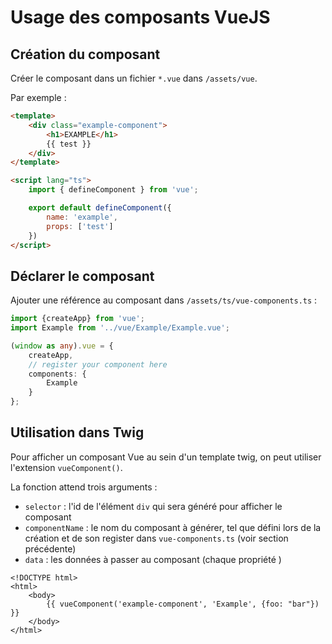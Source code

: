 # Usage des composants VueJS

## Création du composant

Créer le composant dans un fichier `*.vue` dans `/assets/vue`.

Par exemple : 

```html
<template>
    <div class="example-component">
        <h1>EXAMPLE</h1>
        {{ test }}
    </div>
</template>

<script lang="ts">
    import { defineComponent } from 'vue';

    export default defineComponent({
        name: 'example',
        props: ['test']
    })
</script>
```

## Déclarer le composant

Ajouter une référence au composant dans `/assets/ts/vue-components.ts` :

```ts
import {createApp} from 'vue';
import Example from '../vue/Example/Example.vue';

(window as any).vue = {
    createApp,
    // register your component here
    components: {
        Example
    }
};
```

## Utilisation dans Twig

Pour afficher un composant Vue au sein d'un template twig, on peut utiliser l'extension `vueComponent()`.

La fonction attend trois arguments : 
- `selector` : l'id de l'élément `div` qui sera généré pour afficher le composant
- `componentName` : le nom du composant à générer, tel que défini lors de la création et de son register dans `vue-components.ts` (voir section précédente)
- `data` : les données à passer au composant (chaque propriété )

```twig
<!DOCTYPE html>
<html>
    <body>
        {{ vueComponent('example-component', 'Example', {foo: "bar"}) }}
    </body>
</html>
```

